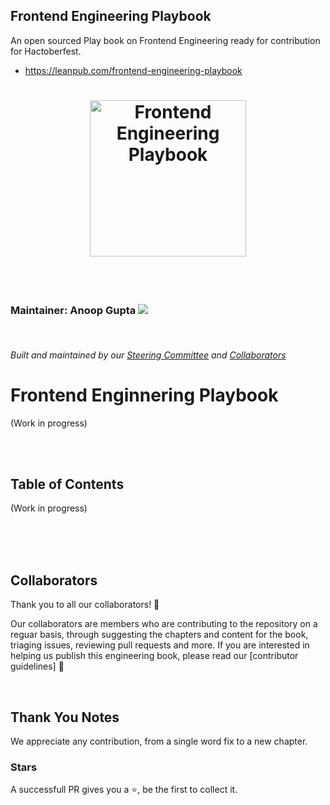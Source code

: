 ## Frontend Engineering Playbook
An open sourced Play book on Frontend Engineering ready for contribution for Hactoberfest.
- https://leanpub.com/frontend-engineering-playbook

<h1 align="center">
  <img src="frontend-engineering-playbook.png" alt="Frontend Engineering Playbook" width="250">
</h1>

<br/>

<div align="center">
  <img src="https://img.shields.io/badge/Playbook-Frontend%20Engineering-brightgreen" alt=""> 
</div>

<br/>

### Maintainer: Anoop Gupta <img src="https://img.shields.io/twitter/follow/anoop__gupta?label=Anoop%20Gupta&style=social">

<br/>

###### Built and maintained by our [Steering Committee](#steering-committee) and [Collaborators](#collaborators)

# Frontend Enginnering Playbook

(Work in progress)


<br/><br/>

## Table of Contents
(Work in progress)

<br/><br/><br/>



## Collaborators

Thank you to all our collaborators! 🙏

Our collaborators are members who are contributing to the repository on a reguar basis, through suggesting the chapters and content for the book, triaging issues, reviewing pull requests and more. If you are interested in helping us publish this engineering book, please read our [contributor guidelines] 🎉

<br/>

## Thank You Notes

We appreciate any contribution, from a single word fix to a new chapter. 

### Stars

A successfull PR gives you a ⭐, be the first to collect it.



<br/><br/>

